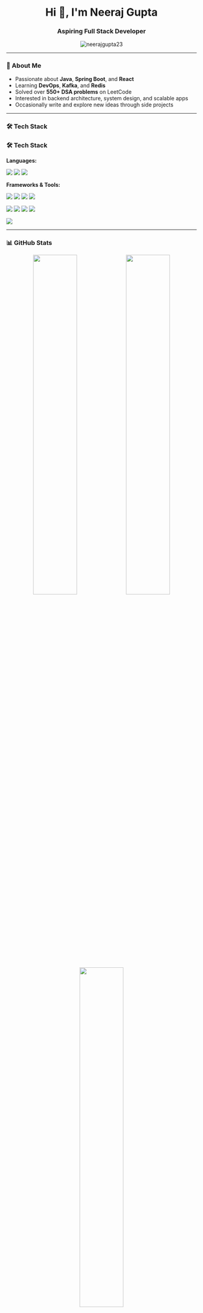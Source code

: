 <h1 align="center">Hi 👋, I'm Neeraj Gupta</h1>
<h3 align="center">Aspiring Full Stack Developer</h3>

<p align="center">
  <img src="https://komarev.com/ghpvc/?username=neerajgupta23&label=Profile%20views&color=0e75b6&style=flat" alt="neerajgupta23" />
</p>

---

### 🚀 About Me

- Passionate about **Java**, **Spring Boot**, and **React**
- Learning **DevOps**, **Kafka**, and **Redis**
- Solved over **550+ DSA problems** on LeetCode
- Interested in backend architecture, system design, and scalable apps
- Occasionally write and explore new ideas through side projects

---

### 🛠️ Tech Stack

### 🛠️ Tech Stack

**Languages:**  
<p>
  <img src="https://img.shields.io/badge/Java-ED8B00?style=flat&logo=java&logoColor=white" />
  <img src="https://img.shields.io/badge/JavaScript-F7DF1E?style=flat&logo=javascript&logoColor=black" />
  <img src="https://img.shields.io/badge/TypeScript-007ACC?style=flat&logo=typescript&logoColor=white" />
</p>

**Frameworks & Tools:**  
<p>
  <img src="https://img.shields.io/badge/Spring_Boot-6DB33F?style=flat&logo=spring-boot&logoColor=white" />
  <img src="https://img.shields.io/badge/React-20232A?style=flat&logo=react&logoColor=61DAFB" />
  <img src="https://img.shields.io/badge/Next.js-000000?style=flat&logo=nextdotjs&logoColor=white" />
  <img src="https://img.shields.io/badge/MySQL-00000F?style=flat&logo=mysql&logoColor=white" />
</p>
<p>
  <img src="https://img.shields.io/badge/MongoDB-4EA94B?style=flat&logo=mongodb&logoColor=white" />
  <img src="https://img.shields.io/badge/Redis-DC382D?style=flat&logo=redis&logoColor=white" />
  <img src="https://img.shields.io/badge/Apache_Kafka-231F20?style=flat&logo=apache-kafka" />
  <img src="https://img.shields.io/badge/Docker-2496ED?style=flat&logo=docker&logoColor=white" />
</p>
<p>
  <img src="https://img.shields.io/badge/Git-F05032?style=flat&logo=git&logoColor=white" />
</p>



---

### 📊 GitHub Stats

<p align="center">
  <img src="https://github-readme-stats.vercel.app/api?username=NeerajGupta23&show_icons=true&theme=tokyonight" width="48%" />
  <img src="https://github-readme-streak-stats.herokuapp.com?user=NeerajGupta23&theme=tokyonight" width="48%" />
</p>

<p align="center">
  <img src="https://github-readme-stats.vercel.app/api/top-langs/?username=NeerajGupta23&layout=compact&theme=tokyonight" width="48%" />
</p>

---

### 📫 Connect with Me

- LinkedIn: [linkedin.com/in/neerajgupta23](https://linkedin.com/in/neerajgupta23)
- Email: [230803neeraj@gmail.com](mailto:230803neeraj@gmail.com)

